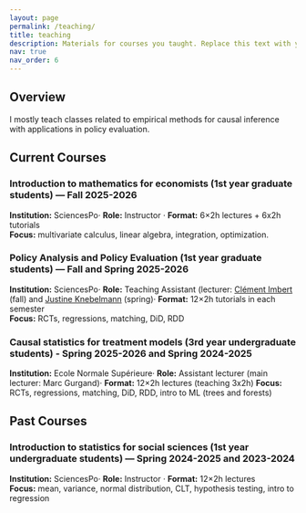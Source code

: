 ```yaml
---
layout: page
permalink: /teaching/
title: teaching
description: Materials for courses you taught. Replace this text with your description.
nav: true
nav_order: 6
---
```


## Overview
I mostly teach classes related to empirical methods for causal inference with applications in policy evaluation.

## Current Courses

### Introduction to mathematics for economists (1st year graduate students) — Fall 2025-2026
**Institution:** SciencesPo· **Role:** Instructor · **Format:** 6×2h lectures + 6x2h tutorials  
**Focus:** multivariate calculus, linear algebra, integration, optimization.  

### Policy Analysis and Policy Evaluation (1st year graduate students) — Fall and Spring 2025-2026
**Institution:** SciencesPo· **Role:** Teaching Assistant (lecturer: [Clément Imbert](https://sites.google.com/site/clemimbert/) (fall) and [Justine Knebelmann](https://sites.google.com/view/justine-knebelmann/home) (spring)· **Format:** 12×2h tutorials in each semester  
**Focus:** RCTs, regressions, matching, DiD, RDD

### Causal statistics for treatment models (3rd year undergraduate students) - Spring 2025-2026 and Spring 2024-2025
**Institution:** Ecole Normale Supérieure· **Role:** Assistant lecturer (main lecturer: Marc Gurgand)· **Format:** 12×2h lectures (teaching 3x2h)
**Focus:** RCTs, regressions, matching, DiD, RDD, intro to ML (trees and forests)

## Past Courses

### Introduction to statistics for social sciences (1st year undergraduate students) — Spring 2024-2025 and 2023-2024
**Institution:** SciencesPo· **Role:** Instructor · **Format:** 12×2h lectures  
**Focus:** mean, variance, normal distribution, CLT, hypothesis testing, intro to regression
